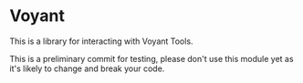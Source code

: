 # Voyant

This is a library for interacting with Voyant Tools.

This is a preliminary commit for testing, please don't use this module yet as it's likely to change and break your code.